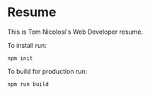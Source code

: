 # Resume

This is Tom Nicolosi's Web Developer resume.

To install run:
```
npm init
```

To build for production run:
```
npm run build
```

